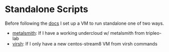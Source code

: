 # Standalone Scripts

Before following the [docs](https://docs.openstack.org/project-deploy-guide/tripleo-docs/latest/deployment/standalone.html) I set up a VM to run standalone one of two ways.

- [metalsmith](metalsmith): If I have a working undercloud w/ metalsmith from tripleo-lab
- [virsh](virsh): If I only have a new centos-stream8 VM from virsh commands
